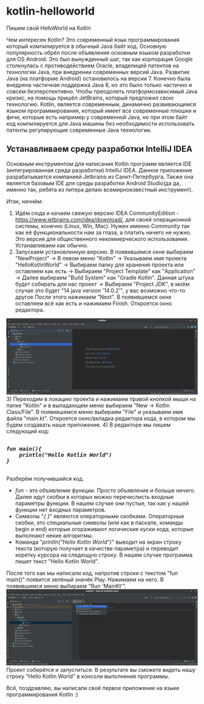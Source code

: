 # kotlin-helloworld
Пишем свой HelloWorld на Kotlin

Чем интересен Kotlin? Это современный язык программирования который компилируется в обычный Java байт код. Основную популярность обрёл после объявления основным языком разработки для OS Android. Это был вынужденный шаг, так как корпорация Google столкнулась с противодействием Oracle, владелицей патентов на технологии Java, при внедрении современных версий Java. Развитие Java (на платформе Android) остановилось на версии 7. Конечно была внедрена частичная поддержка Java 8, но это было только частично и совсем безперспективно. Чтобы преодолеть платформозависимый Java кризис, на помощь пришёл JetBrains, который предложил свою технологию. Kotlin, является современным, динамично развивающимся языком программирования, который имеет все современные плюшки и фичи, которые есть например у современной Java, но при этом байт код компилируется для Java машины без необходимости использовать патенты регулирующие современные Java технологии.

## Устанавливаем среду разработки IntelliJ IDEA
Основным инструментом для написания Kotlin программ является IDE (интегрированная среда разработки) IntelliJ IDEA. Данное приложение разрабатывается компанией Jetbrains из Санкт-Петербурга. Также она является базовым IDE для среды разработки Android Studio(да да, именно так, ребята из питера делаю всемирноизвестный инструмент).

Итак, начнём:
1) Идём сюда и качаем свежую версию IDEA CommunityEdition -https://www.jetbrains.com/idea/download/, для своей операционной системы, конечно (Linux, Win, Mac). Нужен именно Community так как её функциональности нам за глаза, а платить ничего не нужно. Это версия для общественного некоммерческого использования. Устанавливаем как обычно.
2) Запускаем установленную версию. В появившемся  окне выбираем  
"NewProject" -> 
В левом меню "Kotlin" -> 
Указываем имя проекта "HelloKotlinWorld" ->
Выбираем папку для хранения проекта или оставляем как есть ->
Выбираем "Project Template" как "Application" ->
Далее выбираем "Build System" как "Gradle Kotlin". Данная штука будет собирать для нас проект ->
Выбираем "Project JDK", в моём случае это будет "14 java version '14.0.2'", у вас возможно что-то другое
После этого нажимаем "Next". В появившемся окне оставляем всё как есть и нажимаем Finish. Откроется окно редактора.
<img src="images/1.png">
3) Переходим в локацию проекта и нажимаем правой кнопкой мыши на папке "Kotlin" и в выпадающем меню выбираем "New -> Kotlin Class/File". В появившемся меню выбираем "File" и указываем имя файла "main.kt". Откроется окно/вкладка редактора кода, в котором мы будем создавать наше приложение.
4) В редакторе мы пишем следующий код:
<br>
<pre>
<i><b>
fun main(){
    println("Hello Kotlin World")
}
</i></b>
</pre>

Разберём получившийся код. 
 - <i>fun</i> - это объявление функции. Просто объявление и больше ничего. Далее идут скобки в которых можно перечислисть входные параметры функции. В нашем случае они пустые, так как у нашей функции нет входных параметров.
 - Символы "<i>{ }</i>" являются операторными скобками. Операторные скобки, это специальные символы (или как в паскале, команды begin и end) которые огораживают логические куски кода, которые выполнают некие алгоритмы.
 - Команда "<i>println("Hello Kotlin World")</i>" выводит на экран строку текста (которую получает в качестве параметра) и переводит коретку курсора на следющую строку. В нашем случае программа пишет текст "Hello Kotlin World".

После того как мы написали код, напротив строки с текстом "fun main()" появится зелёный значёк Play. Нажимаем на него. В появившимся меню выбираем "Run 'MainKt'". <img src="images/2.png">
Проект соберётся и запуститься. В результате вы сможете видеть нашу строку "Hello Kotlin World" в консоли выполнения программы.


Всё, поздравляю, вы написали своё первое приложение на языке программирования Kotlin :)
